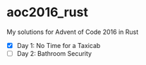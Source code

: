 # aoc2016_rust

My solutions for Advent of Code 2016 in Rust

- [x] Day 1: No Time for a Taxicab
- [ ] Day 2: Bathroom Security
